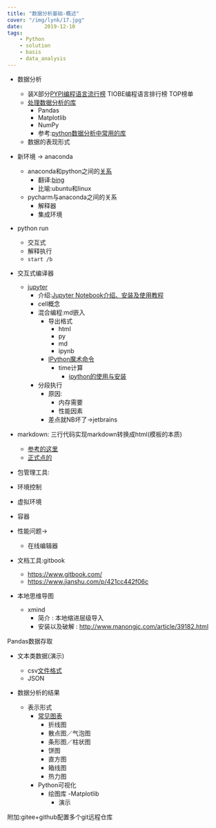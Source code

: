 ```yaml
---
title: "数据分析基础-概述"
cover: "/img/lynk/17.jpg"
date:       2019-12-10
tags:
	- Python
	- solution
	- basis
	- data_analysis
---
```

  
- 数据分析
    - 装X部分[PYPI编程语言流行榜](http://pypl.github.io/PYPL.html)
    TIOBE编程语言排行榜 TOP榜单
    - [处理数据分析的库](https://www.jianshu.com/p/103f49580baa)
        - Pandas
        - Matplotlib
        - NumPy
        - 参考:[python数据分析中常用的库](https://www.cnblogs.com/chaojiyingxiong/p/9939303.html)
    - 数据的表现形式
- 新环境 -> anaconda
    - anaconda和python之间的[关系](http://ynvictor.xyz/index/Python_data/md/rumen-anaconda.html)
        - 翻译:[bing](https://cn.bing.com/search?q=%E7%BF%BB%E8%AF%91&PC=U316&FORM=CHROMN)
        - 比喻:ubuntu和linux
    - pycharm与anaconda之间的关系
        - 解释器
        - 集成环境


- python run
    - 交互式
    - 解释执行
    - `start /b`
- 交互式编译器    
    - [jupyter](http://source.yufengming.com/data_science/md/rumen-jupyter.html)
        - 介绍:[Jupyter Notebook介绍、安装及使用教程](https://www.jianshu.com/p/91365f343585)    
        - cell概念
        - 混合编程:md嵌入
            - 导出格式
                - html
                - py
                - md
                - ipynb
            - [IPython魔术命令](https://www.jianshu.com/p/e45deef2f317)
                - time计算
                    - [ipython的使用与安装](https://www.jianshu.com/p/48b7c31c5a88)
        - 分段执行
            - 原因: 
                - 内存需要
                - 性能因素
            - 差点就NB坏了->jetbrains
- markdown: 三行代码实现markdown转换成html(模板的本质)  
    - [参考的这里](https://blog.csdn.net/jhgjdfhre/article/details/52253630)  
    - [正式点的](https://www.smslit.top/2018/10/16/md2html_python/)
- 包管理工具:
- 环境控制
- 虚拟环境
- 容器

    
    

- 性能问题->
    - 在线编辑器
- 文档工具:gitbook
    - https://www.gitbook.com/    
    - https://www.jianshu.com/p/421cc442f06c
- 本地思维导图
    - xmind
        - 简介 : 本地缩进层级导入  
        - 安装以及破解 : http://www.manongjc.com/article/39182.html
    
Pandas数据存取
- 文本类数据(演示)
    - csv[文件格式](https://www.jianshu.com/p/7d15ff418310)
    - JSON

- 数据分析的结果
    - 表示形式
        - [常见图表](file:///D:/JupyterProjects/Python_data/md/matplotlib-tuBiao.html)
            - 折线图
            - 散点图／气泡图
            - 条形图／柱状图
            - 饼图
            - 直方图
            - 箱线图
            - 热力图    
        - Python可视化
            - 绘图库
                -Matplotlib
                - 演示
                
附加:gitee+github配置多个git远程仓库                